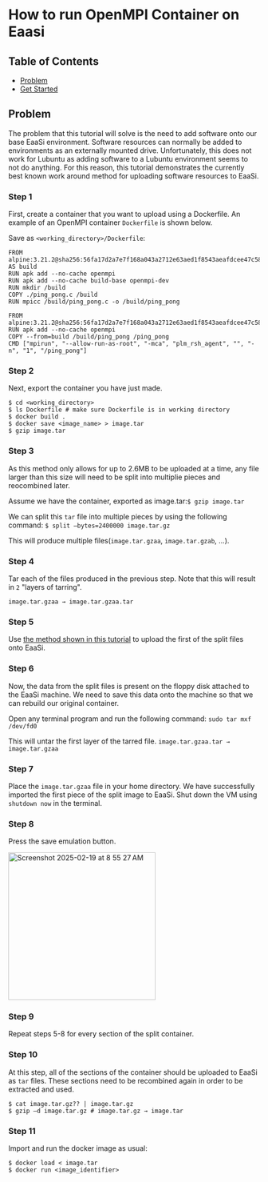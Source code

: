 # How to run OpenMPI Container on Eaasi

## Table of Contents
- [Problem](#problem)
- [Get Started](#step-1)

## Problem
The problem that this tutorial will solve is the need to add software onto our base EaaSi environment. ​Software resources can normally be added to 
environments as an externally mounted drive​. Unfortunately, this does not work for Lubuntu as adding software to a Lubuntu environment seems to not do anything. For this reason,
this tutorial demonstrates the currently best known work around method for uploading software resources to EaaSi. 

### Step 1
First, create a container that you want to upload using a Dockerfile​. An example of an OpenMPI container `Dockerfile` is shown below. 

Save as `<working_directory>/Dockerfile`:
```
FROM alpine:3.21.2@sha256:56fa17d2a7e7f168a043a2712e63aed1f8543aeafdcee47c58dcffe38ed51099 AS build​
RUN apk add --no-cache openmpi​
RUN apk add --no-cache build-base openmpi-dev​
RUN mkdir /build​
COPY ./ping_pong.c /build​
RUN mpicc /build/ping_pong.c -o /build/ping_pong​

FROM alpine:3.21.2@sha256:56fa17d2a7e7f168a043a2712e63aed1f8543aeafdcee47c58dcffe38ed51099​
RUN apk add --no-cache openmpi​
COPY --from=build /build/ping_pong /ping_pong​
CMD ["mpirun", "--allow-run-as-root", "-mca", "plm_rsh_agent", "", "-n", "1", "/ping_pong"]​
```

### Step 2
Next, export the container you have just made. 

```
$ cd <working_directory>
$ ls Dockerfile # make sure Dockerfile is in working directory
$ docker build .
$ docker save <image_name> > image.tar​
$ gzip image.tar
```

### Step 3
As this method only allows for up to 2.6MB to be uploaded at a time, any file larger than this size will need to be split into multiplie pieces and reocombined later. 

Assume we have the container, exported as image.tar:​
`$ gzip image.tar​`

We can split this `tar` file into multiple pieces by using the following command: 
`$ split –bytes=2400000 image.tar.gz​`

This will produce multiple files(`image.tar.gzaa`, `image.tar.gzab`, ...). 

### Step 4
Tar each of the files produced in the previous step. Note that this will result in `2` "layers of tarring". 

`image.tar.gzaa → image.tar.gzaa.tar​​`

### Step 5
Use [the method shown in this tutorial](./INDIVIDUAL_FILE.md) to upload the first of the split files onto EaaSi. 

### Step 6
Now, the data from the split files is present on the floppy disk attached to the EaaSi machine. We need to save this data onto the machine so that we can rebuild our original container. 

Open any terminal program and run the following command: 
`sudo tar mxf /dev/fd0​​`

This will untar the first layer of the tarred file. 
`image.tar.gzaa.tar → image.tar.gzaa​​`

### Step 7
Place the `image.tar.gzaa​​` file in your home directory. We have successfully imported the first piece of the split image to EaaSi. Shut down the VM using `shutdown now` in the terminal. 

### Step 8
Press the save emulation button. 

<img width="295" alt="Screenshot 2025-02-19 at 8 55 27 AM" src="https://github.com/user-attachments/assets/f65a0979-366f-49c7-bef2-343b978c6d9f" />

### Step 9
Repeat steps 5-8 for every section of the split container. 

### Step 10
At this step, all of the sections of the container should be uploaded to EaaSi as `tar` files. These sections need to be recombined again in order to be extracted and used. 

```
$ cat image.tar.gz?? | image.tar.gz​
$ gzip –d image.tar.gz # image.tar.gz → image.tar​
```

### Step 11
Import and run the docker image as usual:

```
$ docker load < image.tar​
$ docker run <image_identifier>​
```
